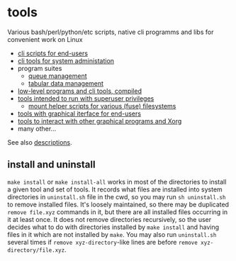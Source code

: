 # tools

Various bash/perl/python/etc scripts, native cli programms and libs for convenient work on Linux

- [cli scripts for end-users](user-tools/descriptions.txt)
- [cli tools for system administation](admin-tools/descriptions.txt)
- program suites
  - [queue management](queue-mgmt/README.md)
  - [tabular data management](tabdata/README.md)
- [low-level programs and cli tools, compiled](compiled-tools/descriptions.txt)
- [tools intended to run with superuser privileges](root-tools/descriptions.txt)
  - [mount helper scripts for various (fuse) filesystems](mount/)
- [tools with graphical iterface for end-users](xgui-tools/descriptions.txt)
- [tools to interact with other graphical programs and Xorg](xwin-tools/descriptions.txt)
- many other...

See also [descriptions](descriptions.md).

## install and uninstall

`make install` or `make install-all` works in most of the directories to install a given tool
and set of tools. It records what files are installed into system directories in `uninstall.sh`
file in the cwd, so you may run `sh uninstall.sh` to remove installed files. It's loosely maintained,
so there may be duplicated `remove file.xyz` commands in it, but there are all installed files
occurring in it at least once. It does not remove directories recursively, so the user decides
what to do with directories installed by `make install` and having files in it which are not
installed by `make`.
You may also run `uninstall.sh` several times if `remove xyz-directory`-like lines are before
`remove xyz-directory/file.xyz`.
